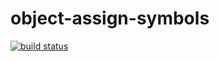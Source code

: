 object-assign-symbols
=====================

[![build status](https://secure.travis-ci.org/WebReflection/object-assign-symbols.png)](http://travis-ci.org/WebReflection/object-assign-symbols)


